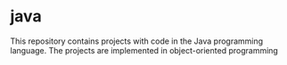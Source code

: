 # java
This repository contains projects with code in the Java programming language. The projects are implemented in object-oriented programming
